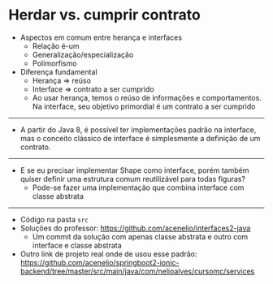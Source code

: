 # Herdar vs. cumprir contrato

- Aspectos em comum entre herança e interfaces
  - Relação é-um
  - Generalização/especialização
  - Polimorfismo
- Diferença fundamental
  - Herança => reúso
  - Interface => contrato a ser cumprido
  - Ao usar herança, temos o reúso de informações e comportamentos. Na interface, seu objetivo primordial é um contrato a ser cumprido

---

- A partir do Java 8, é possível ter implementações padrão na interface, mas o conceito clássico de interface é simplesmente a definição de um contrato.

---

- E se eu precisar implementar Shape como interface, porém também quiser definir uma estrutura comum reutilizável para todas figuras?
  - Pode-se fazer uma implementação que combina interface com classe abstrata

---

- Código na pasta `src`
- Soluções do professor: https://github.com/acenelio/interfaces2-java
  - Um commit da solução com apenas classe abstrata e outro com interface e classe abstrata
- Outro link de projeto real onde de usou esse padrão: https://github.com/acenelio/springboot2-ionic-backend/tree/master/src/main/java/com/nelioalves/cursomc/services
